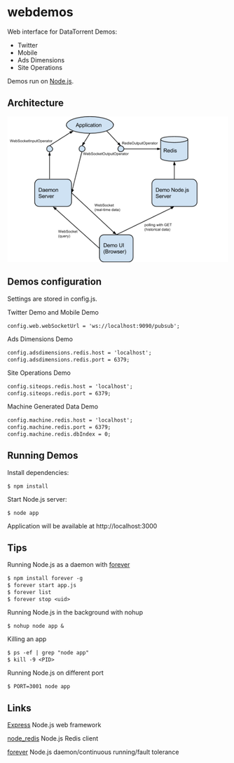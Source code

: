 webdemos
===============

Web interface for DataTorrent Demos:
- Twitter
- Mobile
- Ads Dimensions
- Site Operations

Demos run on [Node.js](http://nodejs.org/).

## Architecture

![Demos Architecture](doc/demos_architecture.png "Demos Architecture")

## Demos configuration
 Settings are stored in config.js.

 Twitter Demo and Mobile Demo

    config.web.webSocketUrl = 'ws://localhost:9090/pubsub';

 Ads Dimensions Demo

    config.adsdimensions.redis.host = 'localhost';
    config.adsdimensions.redis.port = 6379;

 Site Operations Demo

    config.siteops.redis.host = 'localhost';
    config.siteops.redis.port = 6379;

 Machine Generated Data Demo

    config.machine.redis.host = 'localhost';
    config.machine.redis.port = 6379;
    config.machine.redis.dbIndex = 0;

## Running Demos
 Install dependencies:

    $ npm install

 Start Node.js server:

    $ node app

 Application will be available at http://localhost:3000

## Tips

 Running Node.js as a daemon with [forever](https://github.com/nodejitsu/forever)

    $ npm install forever -g
    $ forever start app.js
    $ forever list
    $ forever stop <uid>

 Running Node.js in the background with nohup

    $ nohup node app &

 Killing an app

    $ ps -ef | grep "node app"
    $ kill -9 <PID>

 Running Node.js on different port

    $ PORT=3001 node app

## Links

[Express](https://github.com/visionmedia/express) Node.js web framework

[node_redis](https://github.com/mranney/node_redis) Node.js Redis client

[forever](https://github.com/nodejitsu/forever) Node.js daemon/continuous running/fault tolerance